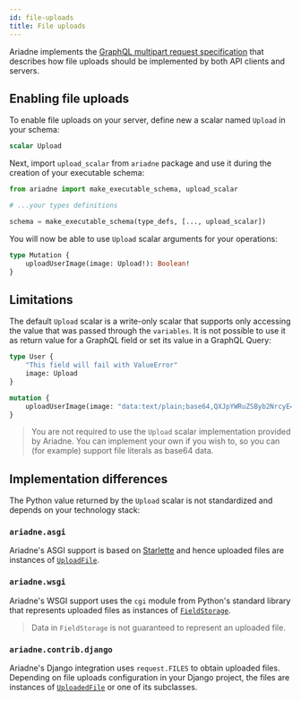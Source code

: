 ```yaml
---
id: file-uploads
title: File uploads
---
```


Ariadne implements the [GraphQL multipart request specification](https://github.com/jaydenseric/graphql-multipart-request-spec) that describes how file uploads should be implemented by both API clients and servers.


## Enabling file uploads

To enable file uploads on your server, define new a scalar named `Upload` in your schema:

```graphql
scalar Upload
```

Next, import `upload_scalar` from `ariadne` package and use it during the creation of your executable schema:

```python
from ariadne import make_executable_schema, upload_scalar

# ...your types definitions

schema = make_executable_schema(type_defs, [..., upload_scalar])
```

You will now be able to use `Upload` scalar arguments for your operations:

```graphql
type Mutation {
    uploadUserImage(image: Upload!): Boolean!
}
```


## Limitations

The default `Upload` scalar is a write-only scalar that supports only accessing the value that was passed through the `variables`. It is not possible to use it as return value for a GraphQL field or set its value in a GraphQL Query:

```graphql
type User {
    "This field will fail with ValueError"
    image: Upload
}
```

```graphql
mutation {
    uploadUserImage(image: "data:text/plain;base64,QXJpYWRuZSByb2NrcyE=")
}
```

> You are not required to use the `Upload` scalar implementation provided by Ariadne. You can implement your own if you wish to, so you can (for example) support file literals as base64 data.


## Implementation differences

The Python value returned by the `Upload` scalar is not standardized and depends on your technology stack:


### `ariadne.asgi`

Ariadne's ASGI support is based on [Starlette](https://starlette.io) and hence uploaded files are instances of [`UploadFile`](https://www.starlette.io/requests/#request-files).


### `ariadne.wsgi`

Ariadne's WSGI support uses the `cgi` module from Python's standard library that represents uploaded files as instances of [`FieldStorage`](https://docs.python.org/3/library/cgi.html#using-the-cgi-module).

> Data in `FieldStorage` is not guaranteed to represent an uploaded file.


### `ariadne.contrib.django`

Ariadne's Django integration uses `request.FILES` to obtain uploaded files. Depending on file uploads configuration in your Django project, the files are instances of [`UploadedFile`](https://docs.djangoproject.com/en/2.2/ref/files/uploads/) or one of its subclasses.
